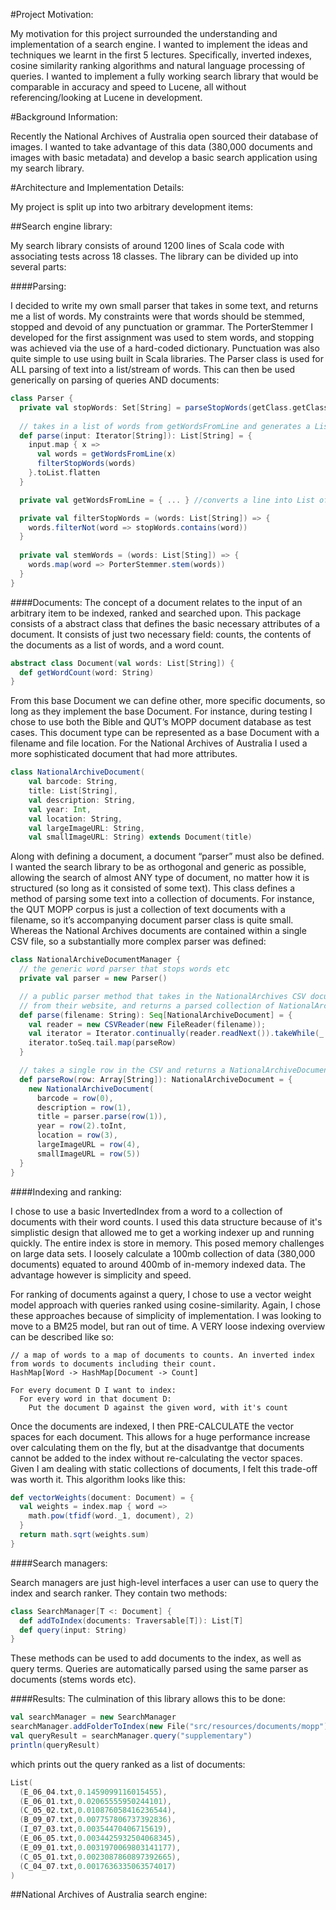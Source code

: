 #Project Motivation:

My motivation for this project surrounded the understanding and implementation of a search engine. I wanted to implement the ideas and techniques we learnt in the first 5 lectures. Specifically, inverted indexes, cosine similarity ranking algorithms and natural language processing of queries. I wanted to implement a fully working search library that would be comparable in accuracy and speed to Lucene, all without referencing/looking at Lucene in development. 

#Background Information:

Recently the National Archives of Australia open sourced their database of images. I wanted to take advantage of this data (380,000 documents and images with basic metadata) and develop a basic search application using my search library. 

#Architecture and Implementation Details:

My project is split up into two arbitrary development items:

##Search engine library:

My search library consists of around 1200 lines of Scala code with associating tests across 18 classes. The library can be divided up into several parts:

####Parsing:

I decided to write my own small parser that takes in some text, and returns me a list of words. My constraints were that words should be stemmed, stopped and devoid of any punctuation or grammar.
The PorterStemmer I developed for the first assignment was used to stem words, and stopping was achieved via the use of a hard-coded dictionary. Punctuation was also quite simple to use using built in Scala libraries. The Parser class is used for ALL parsing of text into a list/stream of words. This can then be used generically on parsing of queries AND documents:

```scala
class Parser {
  private val stopWords: Set[String] = parseStopWords(getClass.getClassLoader.getResourceAsStream("search/parsing/stopWords.txt"))
 
  // takes in a list of words from getWordsFromLine and generates a List of parsed words
  def parse(input: Iterator[String]): List[String] = {
    input.map { x =>
      val words = getWordsFromLine(x)
      filterStopWords(words)
    }.toList.flatten
  }

  private val getWordsFromLine = { ... } //converts a line into List of words

  private val filterStopWords = (words: List[String]) => {
    words.filterNot(word => stopWords.contains(word))
  }
  
  private val stemWords = (words: List[Sting]) => {
    words.map(word => PorterStemmer.stem(words))
  }
}
```

####Documents:
The concept of a document relates to the input of an arbitrary item to be indexed, ranked and searched upon. This package consists of a abstract class that defines the basic necessary attributes of a document. It consists of just two necessary field: counts, the contents of the documents as a list of words, and a word count.
```scala
abstract class Document(val words: List[String]) {
  def getWordCount(word: String)
}
```

From this base Document we can define other, more specific documents, so long as they implement the base Document. For instance, during testing I chose to use both the Bible and QUT’s MOPP document database as test cases. This document type can be represented as a base Document with a filename and file location. For the National Archives of Australia I used a more sophisticated document that had more attributes.

```scala
class NationalArchiveDocument(
    val barcode: String, 
    title: List[String],
    val description: String,
    val year: Int, 
    val location: String, 
    val largeImageURL: String, 
    val smallImageURL: String) extends Document(title)
```

Along with defining a document, a document “parser” must also be defined. I wanted the search library to be as orthogonal and generic as possible, allowing the search of almost ANY type of document, no matter how it is structured (so long as it consisted of some text). This class defines a method of parsing some text into a collection of documents. For instance, the QUT MOPP corpus is just a collection of text documents with a filename, so it’s accompanying document parser class is quite small. Whereas the National Archives documents are contained within a single CSV file, so a substantially more complex parser was defined:

```scala
class NationalArchiveDocumentManager {
  // the generic word parser that stops words etc
  private val parser = new Parser()

  // a public parser method that takes in the NationalArchives CSV document 
  // from their website, and returns a parsed collection of NationalArchiveDocuments
  def parse(filename: String): Seq[NationalArchiveDocument] = {
    val reader = new CSVReader(new FileReader(filename));    
    val iterator = Iterator.continually(reader.readNext()).takeWhile(_ != null)
    iterator.toSeq.tail.map(parseRow)
  }

  // takes a single row in the CSV and returns a NationalArchiveDocument
  def parseRow(row: Array[String]): NationalArchiveDocument = {
    new NationalArchiveDocument(
      barcode = row(0),
      description = row(1),
      title = parser.parse(row(1)),
      year = row(2).toInt,
      location = row(3),
      largeImageURL = row(4),
      smallImageURL = row(5))
  }
}
```

####Indexing and ranking:

I chose to use a basic InvertedIndex from a word to a collection of documents with their word counts. I used this data structure because of it's simplistic design that allowed me to get a working indexer up and running quickly. The entire index is store in memory. This posed memory challenges on large data sets. I loosely calculate a 100mb collection of data (380,000 documents) equated to around 400mb of in-memory indexed data. The advantage however is simplicity and speed.

For ranking of documents against a query, I chose to use a vector weight model approach with queries ranked using cosine-similarity. Again, I chose these approaches because of simplicity of implementation. I was looking to move to a BM25 model, but ran out of time. A VERY loose indexing overview can be described like so:
```text
// a map of words to a map of documents to counts. An inverted index from words to documents including their count.
HashMap[Word -> HashMap[Document -> Count]

For every document D I want to index:
  For every word in that document D:
    Put the document D against the given word, with it's count
```

Once the documents are indexed, I then PRE-CALCULATE the vector spaces for each document. This allows for a huge performance increase over calculating them on the fly, but at the disadvantge that documents cannot be added to the index without re-calculating the vector spaces. Given I am dealing with static collections of documents, I felt this trade-off was worth it. This algorithm looks like this:

```scala
def vectorWeights(document: Document) = {
  val weights = index.map { word =>
    math.pow(tfidf(word._1, document), 2)
  }
  return math.sqrt(weights.sum)
}
```

####Search managers:

Search managers are just high-level interfaces a user can use to query the index and search ranker. They contain two methods:

```scala
class SearchManager[T <: Document] {
  def addToIndex(documents: Traversable[T]): List[T]
  def query(input: String)
}
```

These methods can be used to add documents to the index, as well as query terms. Queries are automatically parsed using the same parser as documents (stems words etc).

####Results:
The culmination of this library allows this to be done:
```scala
val searchManager = new SearchManager
searchManager.addFolderToIndex(new File("src/resources/documents/mopp"))
val queryResult = searchManager.query("supplementary")
println(queryResult)
```
which prints out the query ranked as a list of documents:
```scala
List(
  (E_06_04.txt,0.1459099116015455), 
  (E_06_01.txt,0.02065555950244101), 
  (C_05_02.txt,0.010876058416236544), 
  (B_09_07.txt,0.007757806737392836), 
  (I_07_03.txt,0.00354470406715619), 
  (E_06_05.txt,0.0034425932504068345), 
  (E_09_01.txt,0.0031970069803141177), 
  (C_05_01.txt,0.0023087860897392665), 
  (C_04_07.txt,0.0017636335063574017)
)
```

##National Archives of Australia search engine:

